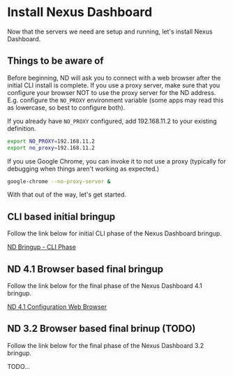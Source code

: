 # Install Nexus Dashboard

Now that the servers we need are setup and running, let's install
Nexus Dashboard.

## Things to be aware of

Before beginning, ND will ask you to connect with a web browser after
the initial CLI install is complete.  If you use a proxy server, make
sure that you configure your browser NOT to use the proxy server
for the ND address.  E.g. configure the `NO_PROXY` environment variable
(some apps may read this as lowercase, so best to configure both).

If you already have `NO_PROXY` configured, add 192.168.11.2 to your existing definition.

```bash
export NO_PROXY=192.168.11.2
export no_proxy=192.168.11.2
```

If you use Google Chrome, you can invoke it to not use a proxy (typically for
debugging when things aren't working as expected.)

```bash
google-chrome --no-proxy-server &
```

With that out of the way, let's get started.

## CLI based initial bringup

Follow the link below for initial CLI phase of the Nexus Dashboard bringup.

[ND Bringup - CLI Phase](./nd_bringup_cli.md)

## ND 4.1 Browser based final bringup

Follow the link below for the final phase of the Nexus Dashboard 4.1 bringup.

[ND 4.1 Configuration Web Browser](./nd4_bringup_web.md)

## ND 3.2 Browser based final brinup (TODO)

Follow the link below for the final phase of the Nexus Dashboard 3.2 bringup.

TODO...
